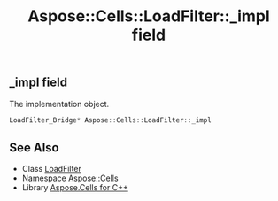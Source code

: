 ﻿---
title: Aspose::Cells::LoadFilter::_impl field
linktitle: _impl
second_title: Aspose.Cells for C++ API Reference
description: 'Aspose::Cells::LoadFilter::_impl field. The implementation object in C++.'
type: docs
weight: 1000
url: /cpp/aspose.cells/loadfilter/_impl/
---
## _impl field


The implementation object.

```cpp
LoadFilter_Bridge* Aspose::Cells::LoadFilter::_impl
```

## See Also

* Class [LoadFilter](../)
* Namespace [Aspose::Cells](../../)
* Library [Aspose.Cells for C++](../../../)
